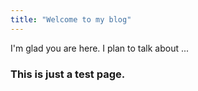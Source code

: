 ```yaml
---
title: "Welcome to my blog"
---
```


I'm glad you are here. I plan to talk about ...

### This is just a test page. 
